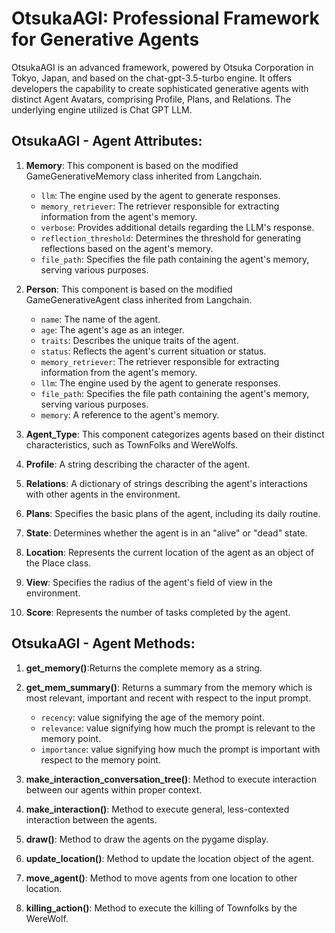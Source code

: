 # OtsukaAGI: Professional Framework for Generative Agents

OtsukaAGI is an advanced framework, powered by Otsuka Corporation in Tokyo, Japan, and based on the chat-gpt-3.5-turbo engine. It offers developers the capability to create sophisticated generative agents with distinct Agent Avatars, comprising Profile, Plans, and Relations. The underlying engine utilized is Chat GPT LLM.

## OtsukaAGI - Agent Attributes:

1. **Memory**: This component is based on the modified GameGenerativeMemory class inherited from Langchain.
   - `llm`: The engine used by the agent to generate responses.
   - `memory_retriever`: The retriever responsible for extracting information from the agent's memory.
   - `verbose`: Provides additional details regarding the LLM's response.
   - `reflection_threshold`: Determines the threshold for generating reflections based on the agent's memory.
   - `file_path`: Specifies the file path containing the agent's memory, serving various purposes.

2. **Person**: This component is based on the modified GameGenerativeAgent class inherited from Langchain.
   - `name`: The name of the agent.
   - `age`: The agent's age as an integer.
   - `traits`: Describes the unique traits of the agent.
   - `status`: Reflects the agent's current situation or status.
   - `memory_retriever`: The retriever responsible for extracting information from the agent's memory.
   - `llm`: The engine used by the agent to generate responses.
   - `file_path`: Specifies the file path containing the agent's memory, serving various purposes.
   - `memory`: A reference to the agent's memory.

3. **Agent_Type**: This component categorizes agents based on their distinct characteristics, such as TownFolks and WereWolfs.

4. **Profile**: A string describing the character of the agent.

5. **Relations**: A dictionary of strings describing the agent's interactions with other agents in the environment.

6. **Plans**: Specifies the basic plans of the agent, including its daily routine.

7. **State**: Determines whether the agent is in an "alive" or "dead" state.

8. **Location**: Represents the current location of the agent as an object of the Place class.

9. **View**: Specifies the radius of the agent's field of view in the environment.

10. **Score**: Represents the number of tasks completed by the agent.

## OtsukaAGI - Agent Methods:

1. **get_memory()**:Returns the complete memory as a string.


2. **get_mem_summary()**: Returns a summary from the memory which is most relevant, important and recent with respect to the input prompt.
   - `recency`: value signifying the age of the memory point.
   - `relevance`: value signifying how much the prompt is relevant to the memory point.
   - `importance`: value signifying how much the prompt is important with respect to the memory point.


3. **make_interaction_conversation_tree()**: Method to execute interaction between our agents within proper context.

4. **make_interaction()**: Method to execute general, less-contexted interaction between the agents.

5. **draw()**: Method to draw the agents on the pygame display.
6. **update_location()**:  Method to update the location object of the agent.
7. **move_agent()**: Method to move agents from one location to other location.
8. **killing_action()**: Method to execute the killing of Townfolks by the WereWolf.



